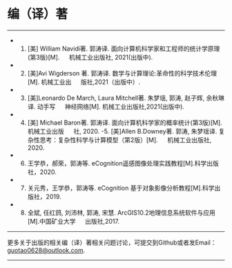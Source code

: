 # 编（译）著
---------------------------------------------

- 1.	[美] William Navidi著. 郭涛译. 面向计算机科学家和工程师的统计学原理(第3版)[M]. 
&emsp; 机械工业出版社, 2021(出版中).
- 2.	[美]Avi Wigderson 著. 郭涛译. 数学与计算理论:革命性的科学技术伦理[M]. 机械工业出
&emsp; 版社,2021（出版中）.
- 3.	[美]Leonardo De March, Laura Mitchell著. 朱梦瑶, 郭涛, 赵子辉, 余秋琳译. 动手写
&emsp; 神经网络[M]. 机械工业出版社,2021(出版中).
- 4.	[美] Michael Baron著. 郭涛译. 面向计算机科学家的概率统计(第3版)[M]. 机械工业出版
&emsp; 社, 2020.
-5.	[美]Allen B.Downey著. 郭涛, 朱梦瑶译. 复杂性思考：复杂性科学与计算模型（第2版）[M].
&emsp; 机械工业出版社, 2020.
- 6.	王学恭，郝荣，郭涛等. eCognition遥感图像处理实践教程[M].科学出版社，2020.
- 7.	关元秀，王学恭，郭涛等. eCognition 基于对象影像分析教程[M].科学出版社，2019.
- 8.	全斌, 任红鸽, 刘沛林, 郭涛, 宋慧. ArcGIS10.2地理信息系统软件与应用[M].中国矿业大学
&emsp; 出版社,2017. 



---------------------------------------------------

更多关于出版的相关编（译）著相关问题讨论，可提交到Github或者发Email：guotao0628@outlook.com.

-------------------------------------------------------
 
